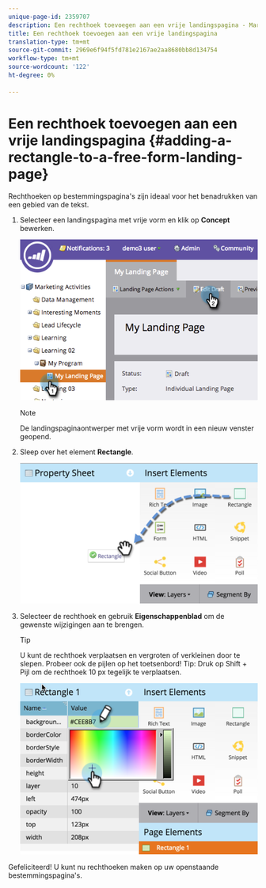 ```yaml
---
unique-page-id: 2359707
description: Een rechthoek toevoegen aan een vrije landingspagina - Marketo Docs - Productdocumentatie
title: Een rechthoek toevoegen aan een vrije landingspagina
translation-type: tm+mt
source-git-commit: 2969e6f94f5fd781e2167ae2aa8680bb8d134754
workflow-type: tm+mt
source-wordcount: '122'
ht-degree: 0%

---
```



# Een rechthoek toevoegen aan een vrije landingspagina {#adding-a-rectangle-to-a-free-form-landing-page}

Rechthoeken op bestemmingspagina&#39;s zijn ideaal voor het benadrukken van een gebied van de tekst.

1. Selecteer een landingspagina met vrije vorm en klik op **Concept** bewerken.

   ![](assets/image2014-9-16-14-3a50-3a51.png)

   >[!NOTE]
   >
   >De landingspaginaontwerper met vrije vorm wordt in een nieuw venster geopend.

1. Sleep over het element **Rectangle**.

   ![](assets/image2015-5-21-14-3a48-3a45.png)

1. Selecteer de rechthoek en gebruik **Eigenschappenblad** om de gewenste wijzigingen aan te brengen.

   >[!TIP]
   >
   >U kunt de rechthoek verplaatsen en vergroten of verkleinen door te slepen. Probeer ook de pijlen op het toetsenbord! Tip: Druk op Shift + Pijl om de rechthoek 10 px tegelijk te verplaatsen.

   ![](assets/image2015-5-21-14-3a50-3a24.png)

Gefeliciteerd! U kunt nu rechthoeken maken op uw openstaande bestemmingspagina&#39;s.
